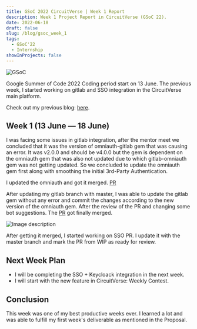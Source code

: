 ```yaml
---
title: GSoC 2022 CircuitVerse | Week 1 Report
description: Week 1 Project Report in CircuitVerse (GSoC 22).
date: 2022-06-18
draft: false
slug: /blog/gsoc_week_1
tags:
  - GSoC'22
  - Internship
showInProjects: false
---
```


![GSoC](https://user-images.githubusercontent.com/76901313/175760095-9719e067-8f1c-4cf2-94fd-d1cd26222b12.png)

Google Summer of Code 2022 Coding period start on 13 June. The previous week, I started working on gitlab and SSO integration in the CircuitVerse main platform.

Check out my previous blog: [here](https://medium.com/p/78cf1265b74f).

## Week 1 (13 June — 18 June)
I was facing some issues in gitlab integration, after the mentor meet we concluded that it was the version of omniauth-gitlab gem that was causing an error. It was v2.0.0 and should be v4.0.0 but the gem is dependent on the omniauth gem that was also not updated due to which gitlab-omniauth gem was not getting updated. So we concluded to update the omniauth gem first along with smoothing the initial 3rd-Party Authentication.

I updated the omniauth and got it merged. [PR](https://github.com/CircuitVerse/CircuitVerse/pull/3071)

After updating my gitlab branch with master, I was able to update the gitlab gem without any error and commit the changes according to the new version of the omniauth gem. After the review of the PR and changing some bot suggestions. The [PR](https://github.com/CircuitVerse/CircuitVerse/pull/3154) got finally merged.

![Image description](https://dev-to-uploads.s3.amazonaws.com/uploads/articles/s180tym3gtd1mj3jim3s.png)

After getting it merged, I started working on SSO PR. I update it with the master branch and mark the PR from WIP as ready for review.

## Next Week Plan
- I will be completing the SSO + Keycloack integration in the next week.
- I will start with the new feature in CircuitVerse: Weekly Contest.

## Conclusion
This week was one of my best productive weeks ever. I learned a lot and was able to fulfill my first week's deliverable as mentioned in the Proposal.

